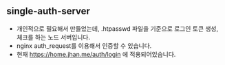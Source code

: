 ## single-auth-server

- 개인적으로 필요해서 만들었는데, .htpasswd 파일을 기준으로 로그인 토큰 생성, 체크를 하는 노드 서버입니다.
- nginx auth_request를 이용해서 인증할 수 있습니다.
- 현재 https://home.jhan.me/auth/login 에 적용되어있습니다.
